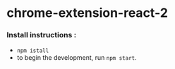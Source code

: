# chrome-extension-react-2

### Install instructions :
- `npm istall`
- to begin the development, run `npm start`.


